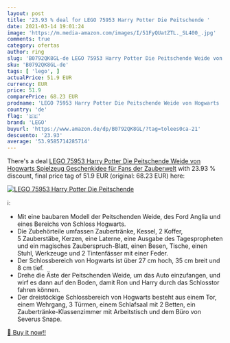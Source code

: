 ```yaml
---
layout: post
title: '23.93 % deal for LEGO 75953 Harry Potter Die Peitschende '
date: 2021-03-14 19:01:24
image: 'https://m.media-amazon.com/images/I/51FyQUatZTL._SL400_.jpg'
comments: true
category: ofertas
author: ring
slug: 'B0792QK8GL-de LEGO 75953 Harry Potter Die Peitschende Weide von Hogwarts...'
sku: 'B0792QK8GL-de'
tags: [ 'lego', ]
actualPrice: 51.9 EUR
currency: EUR
price: 51.9
comparePrice: 68.23 EUR
prodname: 'LEGO 75953 Harry Potter Die Peitschende Weide von Hogwarts  Spielzeug  Geschenkidee für Fans der Zauberwelt'
country: 'de'
flag: '🇩🇪'
brand: 'LEGO'
buyurl: 'https://www.amazon.de/dp/B0792QK8GL/?tag=tolees0ca-21'
descuento: '23.93'
average: '53.9585714285714'
---
```


There's a deal [LEGO 75953 Harry Potter Die Peitschende Weide von Hogwarts  Spielzeug  Geschenkidee für Fans der Zauberwelt](https://www.amazon.de/dp/B0792QK8GL/?tag=tolees0ca-21)  with  23.93 % discount, final price tag of  51.9 EUR (original: 68.23 EUR) here:

[![LEGO 75953 Harry Potter Die Peitschende ](https://m.media-amazon.com/images/I/51FyQUatZTL._SL400_.jpg)](https://www.amazon.de/dp/B0792QK8GL/?tag=tolees0ca-21)

ℹ️:

- Mit eine baubaren Modell der Peitschenden Weide, des Ford Anglia und eines Bereichs von Schloss Hogwarts.
- Die Zubehörteile umfassen Zaubertränke, Kessel, 2 Koffer, 5 Zauberstäbe, Kerzen, eine Laterne, eine Ausgabe des Tagespropheten und ein magisches Zauberspruch-Blatt, einen Besen, Tische, einen Stuhl, Werkzeuge und 2 Tintenfässer mit einer Feder.
- Der Schlossbereich von Hogwarts ist über 27 cm hoch, 35 cm breit und 8 cm tief.
- Drehe die Äste der Peitschenden Weide, um das Auto einzufangen, und wirf es dann auf den Boden, damit Ron und Harry durch das Schlosstor fahren können.
- Der dreistöckige Schlossbereich von Hogwarts besteht aus einem Tor, einem Wehrgang, 3 Türmen, einem Schlafsaal mit 2 Betten, ein Zaubertränke-Klassenzimmer mit Arbeitstisch und dem Büro von Severus Snape.

[🛒 Buy it now!!](https://www.amazon.de/dp/B0792QK8GL/?tag=tolees0ca-21)
